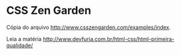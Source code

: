 # CSS Zen Garden

Cópia do arquivo http://www.csszengarden.com/examples/index.

Leia a matéria http://www.devfuria.com.br/html-css/html-primeira-qualidade/